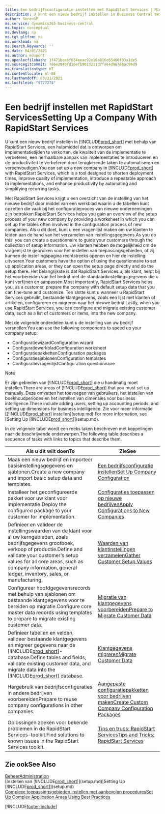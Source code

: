 ```yaml
---
title: Een bedrijfsconfiguratie instellen met RapidStart Services | Microsoft Docs
description: U kunt een nieuw bedrijf instellen in Business Central met behulp van RapidStart Services. Dit is een hulpmiddel dat is ontworpen om implementatietijden te verkorten, de kwaliteit van de implementatie te verbeteren, een herhaalbare aanpak van implementaties te introduceren en de productiviteit te verbeteren door terugkerende taken te automatiseren en vereenvoudigen.
author: SorenGP
ms.service: dynamics365-business-central
ms.topic: conceptual
ms.devlang: na
ms.tgt_pltfrm: na
ms.workload: na
ms.search.keywords: ''
ms.date: 04/01/2021
ms.author: edupont
ms.openlocfilehash: 1f471bcebf634eeac92e10a816e65460f03a1de5
ms.sourcegitcommit: 766e2840fd16efb901d211d7fa64d96766ac99d9
ms.translationtype: HT
ms.contentlocale: nl-BE
ms.lasthandoff: 03/31/2021
ms.locfileid: "5777278"
---
```

# <a name="setting-up-a-company-with-rapidstart-services"></a><span data-ttu-id="48015-103">Een bedrijf instellen met RapidStart Services</span><span class="sxs-lookup"><span data-stu-id="48015-103">Setting Up a Company With RapidStart Services</span></span>
<span data-ttu-id="48015-104">U kunt een nieuw bedrijf instellen in [!INCLUDE[prod_short](includes/prod_short.md)] met behulp van RapidStart Services, een hulpmiddel dat is ontworpen om implementatietijden te verkorten, de kwaliteit van de implementatie te verbeteren, een herhaalbare aanpak van implementaties te introduceren en de productiviteit te verbeteren door terugkerende taken te automatiseren en vereenvoudigen.</span><span class="sxs-lookup"><span data-stu-id="48015-104">You can set up a new company in [!INCLUDE[prod_short](includes/prod_short.md)] with RapidStart Services, which is a tool designed to shorten deployment times, improve quality of implementation, introduce a repeatable approach to implementations, and enhance productivity by automating and simplifying recurring tasks.</span></span>  

<span data-ttu-id="48015-105">Met RapidStart Services krijgt u een overzicht van de instelling van het nieuwe bedrijf door middel van een werkblad waarin u de tabellen kunt opzetten die vaak bij het configuratieproces van nieuwe ondernemingen zijn betrokken.</span><span class="sxs-lookup"><span data-stu-id="48015-105">RapidStart Services helps you gain an overview of the setup process of your new company by providing a worksheet in which you can set up the tables often involved in the configuration process of new companies.</span></span> <span data-ttu-id="48015-106">Als u dit doet, kunt u een vragenlijst maken om uw klanten te leiden aan de hand van het verzamelen van instellingsgegevens.</span><span class="sxs-lookup"><span data-stu-id="48015-106">As you do this, you can create a questionnaire to guide your customers through the collection of setup information.</span></span> <span data-ttu-id="48015-107">Uw klanten hebben de mogelijkheid om de vragenlijst te gebruiken voor het instellen van toepassingsgebieden, of zij kunnen de instellingspagina rechtstreeks openen en hier de instelling uitvoeren.</span><span class="sxs-lookup"><span data-stu-id="48015-107">Your customers have the option of using the questionnaire to set up application areas, or they can open the setup page directly and do the setup there.</span></span> <span data-ttu-id="48015-108">Het belangrijkste is dat RapidStart Services u, als klant, helpt bij het voorbereiden van het bedrijf met de standaardinstellingsgegevens die u kunt verfijnen en aanpassen.</span><span class="sxs-lookup"><span data-stu-id="48015-108">Most importantly, RapidStart Services helps you, as a customer, prepare the company with default setup data that you can fine-tune and customize.</span></span> <span data-ttu-id="48015-109">Ten slotte kunt u wanneer u RapidStart Services gebruikt, bestaande klantgegevens, zoals een lijst met klanten of artikelen, configureren en migreren naar het nieuwe bedrijf.</span><span class="sxs-lookup"><span data-stu-id="48015-109">Lastly, when you use RapidStart Services, you can configure and migrate existing customer data, such as a list of customers or items, into the new company.</span></span>

<span data-ttu-id="48015-110">Met de volgende onderdelen kunt u de instelling van uw bedrijf versnellen:</span><span class="sxs-lookup"><span data-stu-id="48015-110">You can use the following components to speed up your company setup:</span></span>  

-   <span data-ttu-id="48015-111">Configuratiewizard</span><span class="sxs-lookup"><span data-stu-id="48015-111">Configuration wizard</span></span>  
-   <span data-ttu-id="48015-112">Configuratiewerkblad</span><span class="sxs-lookup"><span data-stu-id="48015-112">Configuration worksheet</span></span>  
-   <span data-ttu-id="48015-113">Configuratiepakketten</span><span class="sxs-lookup"><span data-stu-id="48015-113">Configuration packages</span></span>  
-   <span data-ttu-id="48015-114">Configuratiesjablonen</span><span class="sxs-lookup"><span data-stu-id="48015-114">Configuration templates</span></span>  
-   <span data-ttu-id="48015-115">Configuratievragenlijst</span><span class="sxs-lookup"><span data-stu-id="48015-115">Configuration questionnaire</span></span>  

> [!Note]  
>  <span data-ttu-id="48015-116">Er zijn gebieden van [!INCLUDE[prod_short](includes/prod_short.md)] die u handmatig moet instellen.</span><span class="sxs-lookup"><span data-stu-id="48015-116">There are areas of [!INCLUDE[prod_short](includes/prod_short.md)] that you must set up manually.</span></span> <span data-ttu-id="48015-117">Deze omvatten het toevoegen van gebruikers, het instellen van boekhoudperiodes en het instellen van dimensies voor business intelligence.</span><span class="sxs-lookup"><span data-stu-id="48015-117">These include adding users, setting up accounting periods, and setting up dimensions for business intelligence.</span></span> <span data-ttu-id="48015-118">Zie voor meer informatie [[!INCLUDE[prod_short](includes/prod_short.md)] instellen](setup.md).</span><span class="sxs-lookup"><span data-stu-id="48015-118">For more information, see [Setting Up [!INCLUDE[prod_short](includes/prod_short.md)]](setup.md).</span></span>

 <span data-ttu-id="48015-119">In de volgende tabel wordt een reeks taken beschreven met koppelingen naar de beschrijvende onderwerpen.</span><span class="sxs-lookup"><span data-stu-id="48015-119">The following table describes a sequence of tasks with links to topics that describe them.</span></span>

|<span data-ttu-id="48015-120">**Als u dit wilt doen**</span><span class="sxs-lookup"><span data-stu-id="48015-120">**To**</span></span>|<span data-ttu-id="48015-121">**Zie**</span><span class="sxs-lookup"><span data-stu-id="48015-121">**See**</span></span>|  
|------------|-------------|  
|<span data-ttu-id="48015-122">Maak een nieuw bedrijf en importeer basisinstellingsgegevens en sjablonen.</span><span class="sxs-lookup"><span data-stu-id="48015-122">Create a new company and import basic setup data and templates.</span></span>|[<span data-ttu-id="48015-123">Een bedrijfsconfiguratie instellen</span><span class="sxs-lookup"><span data-stu-id="48015-123">Set Up Company Configuration</span></span>](admin-set-up-company-configuration.md)|  
|<span data-ttu-id="48015-124">Installeer het geconfigureerde pakket voor uw klant voor implementatie.</span><span class="sxs-lookup"><span data-stu-id="48015-124">Deploy the configured package to your customer for implementation.</span></span>|[<span data-ttu-id="48015-125">Configuraties toepassen op nieuwe bedrijven</span><span class="sxs-lookup"><span data-stu-id="48015-125">Apply Configurations to New Companies</span></span>](admin-apply-configuration-to-new-companies.md)|
|<span data-ttu-id="48015-126">Definieer en valideer de instellingswaarden van de klant voor al uw kerngebieden, zoals bedrijfsgegevens grootboek, verkoop of productie.</span><span class="sxs-lookup"><span data-stu-id="48015-126">Define and validate your customer’s setup values for all core areas, such as company information, general ledger, inventory, sales, or manufacturing.</span></span>|[<span data-ttu-id="48015-127">Waarden van klantinstellingen verzamelen</span><span class="sxs-lookup"><span data-stu-id="48015-127">Gather Customer Setup Values</span></span>](admin-gather-customer-setup-values.md)|  
|<span data-ttu-id="48015-128">Configureer hoofdgegevensrecords met behulp van sjablonen om bestaande klantgegevens voor te bereiden op migratie.</span><span class="sxs-lookup"><span data-stu-id="48015-128">Configure core master data records using templates to prepare to migrate existing customer data.</span></span>|[<span data-ttu-id="48015-129">Migratie van klantgegevens voorbereiden</span><span class="sxs-lookup"><span data-stu-id="48015-129">Prepare to Migrate Customer Data</span></span>](admin-use-templates-to-prepare-customer-data-for-migration.md)|  
|<span data-ttu-id="48015-130">Definieer tabellen en velden, valideer bestaande klantgegevens en migreer gegevens naar de [!INCLUDE[prod_short](includes/prod_short.md)]-database.</span><span class="sxs-lookup"><span data-stu-id="48015-130">Define tables and fields, validate existing customer data, and migrate data into the [!INCLUDE[prod_short](includes/prod_short.md)] database.</span></span>|[<span data-ttu-id="48015-131">Klantgegevens migreren</span><span class="sxs-lookup"><span data-stu-id="48015-131">Migrate Customer Data</span></span>](admin-migrate-customer-data.md)|
|<span data-ttu-id="48015-132">Hergebruik van bedrijfsconfiguraties in andere bedrijven voorbereiden</span><span class="sxs-lookup"><span data-stu-id="48015-132">Prepare to reuse company configurations in other companies.</span></span>|[<span data-ttu-id="48015-133">Aangepaste configuratiepakketten voor bedrijven maken</span><span class="sxs-lookup"><span data-stu-id="48015-133">Create Custom Company Configuration Packages</span></span>](admin-how-to-create-custom-company-configuration-packages.md)|
|<span data-ttu-id="48015-134">Oplossingen zoeken voor bekende problemen in de RapidStart Services-toolkit.</span><span class="sxs-lookup"><span data-stu-id="48015-134">Find solutions to known issues in the RapidStart Services toolkit.</span></span>|[<span data-ttu-id="48015-135">Tips en trucs: RapidStart Services</span><span class="sxs-lookup"><span data-stu-id="48015-135">Tips and Tricks: RapidStart Services</span></span>](admin-tips-and-tricks-rapidstart-services.md)|  

## <a name="see-also"></a><span data-ttu-id="48015-136">Zie ook</span><span class="sxs-lookup"><span data-stu-id="48015-136">See Also</span></span>  
[<span data-ttu-id="48015-137">Beheer</span><span class="sxs-lookup"><span data-stu-id="48015-137">Administration</span></span>](admin-setup-and-administration.md)  
<span data-ttu-id="48015-138">[Instellen van [!INCLUDE[prod_short](includes/prod_short.md)]](setup.md)</span><span class="sxs-lookup"><span data-stu-id="48015-138">[Setting Up [!INCLUDE[prod_short](includes/prod_short.md)]](setup.md)</span></span>  
[<span data-ttu-id="48015-139">Complexe toepassingsgebieden instellen met aanbevolen procedures</span><span class="sxs-lookup"><span data-stu-id="48015-139">Set Up Complex Application Areas Using Best Practices</span></span>](set-up-complex-application-areas-using-best-practices.md)   


[!INCLUDE[footer-include](includes/footer-banner.md)]